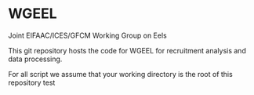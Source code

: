 # WGEEL
 Joint EIFAAC/ICES/GFCM Working Group on Eels
 
 
 This git repository hosts the code for WGEEL for recruitment analysis and data processing. 

 For all script we assume that your working directory is the root of this repository
 test